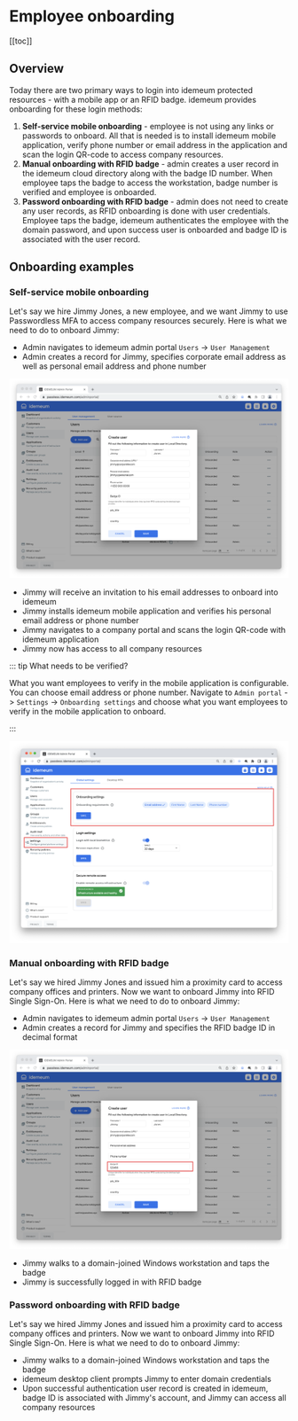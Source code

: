# Employee onboarding

[[toc]]

## Overview

Today there are two primary ways to login into idemeum protected resources - with a mobile app or an RFID badge. idemeum provides onboarding for these login methods:

1. **Self-service mobile onboarding** - employee is not using any links or passwords to onboard. All that is needed is to install idemeum mobile application, verify phone number or email address in the application and scan the login QR-code to access company resources. 
2. **Manual onboarding with RFID badge** - admin creates a user record in the idemeum cloud directory along with the badge ID number. When employee taps the badge to access the workstation, badge number is verified and employee is onboarded. 
3. **Password onboarding with RFID badge** - admin does not need to create any user records, as RFID onboarding is done with user credentials. Employee taps the badge, idemeum authenticates the employee with the domain password, and upon success user is onboarded and badge ID is associated with the user record.


## Onboarding examples

### Self-service mobile onboarding

Let's say we hire Jimmy Jones, a new employee, and we want Jimmy to use Passwordless MFA to access company resources securely. Here is what we need to do to onboard Jimmy: 

*  Admin navigates to idemeum admin portal `Users` -> `User Management`
*  Admin creates a record for Jimmy, specifies corporate email address as well as personal email address and phone number

![Onboarding example](./images/core-platform/onboarding-example.png)

* Jimmy will receive an invitation to his email addresses to onboard into idemeum
* Jimmy installs idemeum mobile application and verifies his personal email address or phone number
* Jimmy navigates to a company portal and scans the login QR-code with idemeum application
* Jimmy now has access to all company resources

::: tip What needs to be verified?

What you want employees to verify in the mobile application is configurable. You can choose email address or phone number. Navigate to `Admin portal` -> `Settings` -> `Onboarding settings` and choose what you want employees to verify in the mobile application to onboard.

:::

![Configure onboarding](./images/core-platform/configure-onboarding.png)

### Manual onboarding with RFID badge

Let's say we hired Jimmy Jones and issued him a proximity card to access company offices and printers. Now we want to onboard Jimmy into RFID Single Sign-On. Here is what we need to do to onboard Jimmy:

* Admin navigates to idemeum admin portal `Users` -> `User Management`
* Admin creates a record for Jimmy and specifies the RFID badge ID in decimal format

![Onboarding example](./images/core-platform/rfid-onboarding-example.png)

* Jimmy walks to a domain-joined Windows workstation and taps the badge
* Jimmy is successfully logged in with RFID badge


### Password onboarding with RFID badge
Let's say we hired Jimmy Jones and issued him a proximity card to access company offices and printers. Now we want to onboard Jimmy into RFID Single Sign-On. Here is what we need to do to onboard Jimmy:

* Jimmy walks to a domain-joined Windows workstation and taps the badge
* idemeum desktop client prompts Jimmy to enter domain credentials
* Upon successful authentication user record is created in idemeum, badge ID is associated with Jimmy's account, and Jimmy can access all company resources

